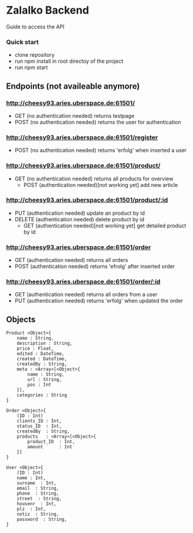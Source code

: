 # Zalalko Backend #

Guide to access the API

### Quick start ###

* clone repository
* run npm install in root directoy of the project
* run npm start

## Endpoints (not availeable anymore) ##
### http://cheesy93.aries.uberspace.de:61501/ ###
* GET    (no authentication needed)
returns testpage
* POST    (no authentication needed)
returns the user for authentication 

### http://cheesy93.aries.uberspace.de:61501/register ###
* POST    (no authentication needed)
returns 'erfolg' when inserted a user

### http://cheesy93.aries.uberspace.de:61501/product/ ###
* GET    (no authentication needed)
returns all products for overview
    * POST   (authentication needed)[not working yet]
    add new article

### http://cheesy93.aries.uberspace.de:61501/product/:id ###
* PUT    (authentication needed)
update an product by id
* DELETE (authentication needed)
delete product by id
    * GET    (authentication needed)[not working yet]
    get detailed product by id

### http://cheesy93.aries.uberspace.de:61501/order ###
* GET     (authentication needed)
returns all orders
* POST    (authentication needed)
returns 'efrolg' after inserted order

### http://cheesy93.aries.uberspace.de:61501/order/:id ###
* GET     (authentication needed)
returns all orders from a user
* PUT    (authentication needed)
returns 'erfolg' when updated the order 

## Objects ##

```
Product <Object>{
    name : String,
    description : String,
    price : Float,
    edited : DateTime,
    created : DateTime,
    createdBy : String,
    meta : <Array>[<Object>{
        name : String,
        url : String,
        pos : Int
    }],
    categories : String
}
```
```
Order <Object>{
    (ID : Int)
    clients_ID : Int,
    status_ID  : Int,
    createdBy  : String,
    products   : <Array>[<Object>{
        product_ID  : Int,
        amount      : Int
    }] 
}
```
```
User <Object>{
    (ID : Int)
    name : Int,
    surname  : Int,
    email  : String,
    phone  : String,
    street  : String,
    housenr  : Int,
    plz  : Int,
    notiz  : String,
    password  : String,
}
```

